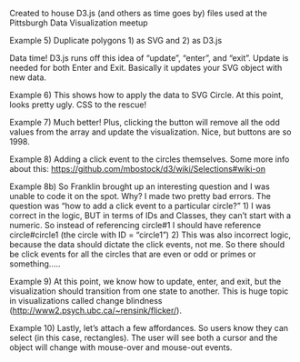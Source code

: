 Created to house D3.js (and others as time goes by) files used at the Pittsburgh Data Visualization meetup

Example 5) Duplicate polygons 1) as SVG and 2) as D3.js

Data time! D3.js runs off this idea of “update”, “enter”, and “exit”. Update is needed for both Enter and Exit. Basically it updates your SVG object with new data.

Example 6) This shows how to apply the data to SVG Circle. At this point, looks pretty ugly. CSS to the rescue!

Example 7) Much better! Plus, clicking the button will remove all the odd values from the array and update the visualization. Nice, but buttons are so 1998.

Example 8) Adding a click event to the circles themselves. Some more info about this: https://github.com/mbostock/d3/wiki/Selections#wiki-on

Example 8b) So Franklin brought up an interesting question and I was unable to code it on the spot. Why? I made two pretty bad errors. The question was “how to add a click event to a particular circle?” 1) I was correct in the logic, BUT in terms of IDs and Classes, they can’t start with a numeric. So instead of referencing circle#1 I should have reference circle#circle1 (the circle with ID = “circle1”) 2) This was also incorrect logic, because the data should dictate the click events, not me. So there should be click events for all the circles that are even or odd or primes or something.....

Example 9) At this point, we know how to update, enter, and exit, but the visualization should transition from one state to another. This is huge topic in visualizations called change blindness (http://www2.psych.ubc.ca/~rensink/flicker/).

Example 10) Lastly, let’s attach a few affordances. So users know they can select (in this case, rectangles). The user will see both a cursor and the object will change with mouse-over and mouse-out events.
